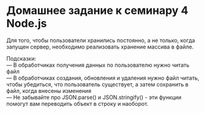 # Домашнее задание к семинару 4 Node.js

Для того, чтобы пользователи хранились постоянно, а не только, когда запущен сервер, необходимо реализовать хранение массива в файле.

Подсказки:  
— В обработчиках получения данных по пользователю нужно читать файл  
— В обработчиках создания, обновления и удаления нужно файл читать, чтобы убедиться, что пользователь существует, а затем сохранить в файл, когда внесены изменения  
— Не забывайте про JSON.parse() и JSON.stringify() - эти функции помогут вам переводить объект в строку и наоборот.
